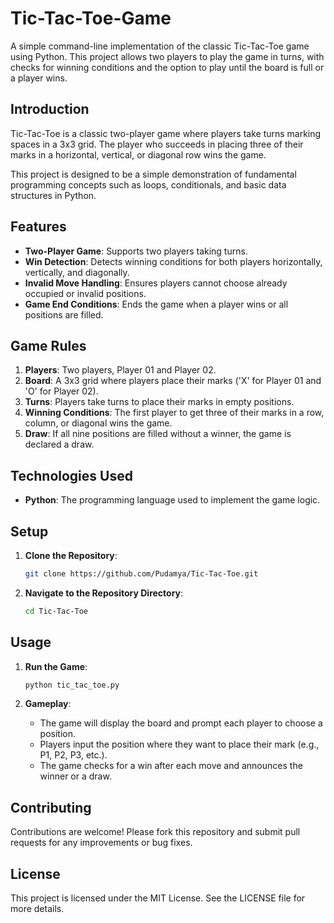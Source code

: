 # Tic-Tac-Toe-Game

A simple command-line implementation of the classic Tic-Tac-Toe game using Python. This project allows two players to play the game in turns, with checks for winning conditions and the option to play until the board is full or a player wins.

## Introduction

Tic-Tac-Toe is a classic two-player game where players take turns marking spaces in a 3x3 grid. The player who succeeds in placing three of their marks in a horizontal, vertical, or diagonal row wins the game.

This project is designed to be a simple demonstration of fundamental programming concepts such as loops, conditionals, and basic data structures in Python.

## Features

- **Two-Player Game**: Supports two players taking turns.
- **Win Detection**: Detects winning conditions for both players horizontally, vertically, and diagonally.
- **Invalid Move Handling**: Ensures players cannot choose already occupied or invalid positions.
- **Game End Conditions**: Ends the game when a player wins or all positions are filled.

## Game Rules

1. **Players**: Two players, Player 01 and Player 02.
2. **Board**: A 3x3 grid where players place their marks ('X' for Player 01 and 'O' for Player 02).
3. **Turns**: Players take turns to place their marks in empty positions.
4. **Winning Conditions**: The first player to get three of their marks in a row, column, or diagonal wins the game.
5. **Draw**: If all nine positions are filled without a winner, the game is declared a draw.

## Technologies Used

- **Python**: The programming language used to implement the game logic.

## Setup

1. **Clone the Repository**:
   ```sh
   git clone https://github.com/Pudamya/Tic-Tac-Toe.git
   ```

2. **Navigate to the Repository Directory**:
   ```sh
   cd Tic-Tac-Toe
   ```

## Usage

1. **Run the Game**:
   ```sh
   python tic_tac_toe.py
   ```

2. **Gameplay**:
   - The game will display the board and prompt each player to choose a position.
   - Players input the position where they want to place their mark (e.g., P1, P2, P3, etc.).
   - The game checks for a win after each move and announces the winner or a draw.

## Contributing

Contributions are welcome! Please fork this repository and submit pull requests for any improvements or bug fixes.

## License

This project is licensed under the MIT License. See the LICENSE file for more details.
